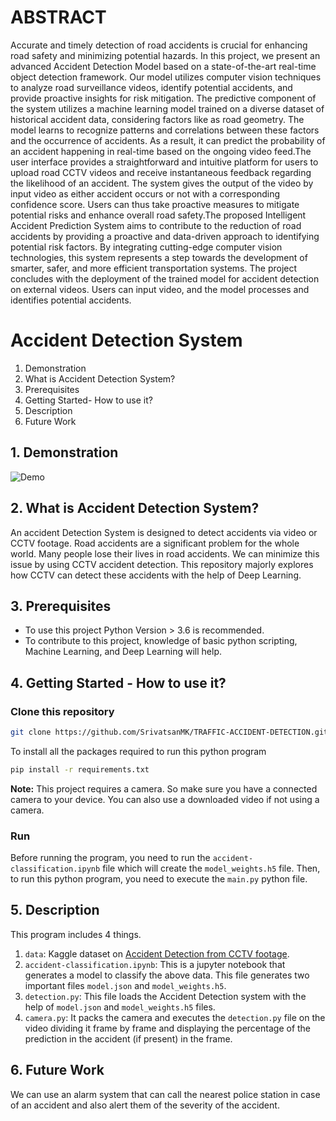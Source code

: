 # ABSTRACT

Accurate and timely detection of road accidents is crucial for enhancing road safety and minimizing potential hazards. In this project, we present an advanced Accident 
Detection Model based on a state-of-the-art real-time object detection framework. Our model utilizes computer vision techniques to analyze road surveillance videos, identify 
potential accidents, and provide proactive insights for risk mitigation. The predictive component of the system utilizes a machine learning model trained on a diverse dataset of
historical accident data, considering factors like as road geometry. The model learns to recognize patterns and correlations between these factors and the occurrence of 
accidents. As a result, it can predict the probability of an accident happening in real-time based on the ongoing video feed.The user interface provides a straightforward and 
intuitive platform for users to upload road CCTV videos and receive instantaneous feedback regarding the likelihood of an accident. The system gives the output of the video by 
input video as either accident occurs or not with a corresponding confidence score. Users can thus take proactive measures to mitigate potential risks and enhance overall road 
safety.The proposed Intelligent Accident Prediction System aims to contribute to the reduction of road accidents by providing a proactive and data-driven approach to 
identifying potential risk factors. By integrating cutting-edge computer vision technologies, this system represents a step towards the development of smarter, safer, and 
more efficient transportation systems. The project concludes with the deployment of the trained model for accident detection on external videos. Users can input video, and the 
model processes and identifies potential accidents.

# Accident Detection System

1. Demonstration
2. What is Accident Detection System?
3. Prerequisites
4. Getting Started- How to use it?
5. Description
6. Future Work

## 1. Demonstration

![Demo](https://user-images.githubusercontent.com/54409969/173066273-732f7da9-8645-4809-aa7a-bb2f78548b3e.gif)

## 2. What is Accident Detection System?

An accident Detection System is designed to detect accidents via video or CCTV footage. Road accidents are a significant problem for the whole world. Many people lose their lives in road accidents. We can minimize this issue by using CCTV accident detection. This repository majorly explores how CCTV can detect these accidents with the help of Deep Learning.

## 3. Prerequisites

- To use this project Python Version > 3.6 is recommended.
- To contribute to this project, knowledge of basic python scripting, Machine Learning, and Deep Learning will help.

## 4. Getting Started - How to use it?

### Clone this repository
```bash
git clone https://github.com/SrivatsanMK/TRAFFIC-ACCIDENT-DETECTION.git
```

To install all the packages required to run this python program
```bash
pip install -r requirements.txt
```

**Note:** This project requires a camera. So make sure you have a connected camera to your device. You can also use a downloaded video if not using a camera.

### Run
Before running the program, you need to run the `accident-classification.ipynb` file which will create the `model_weights.h5` file. Then, to run this python program, you need to execute the `main.py` python file.

## 5. Description

This program includes 4 things.

1. `data`: Kaggle dataset on [Accident Detection from CCTV footage](https://www.kaggle.com/code/mrcruise/accident-classification/data).
2. `accident-classification.ipynb`: This is a jupyter notebook that generates a model to classify the above data. This file generates two important files `model.json` and `model_weights.h5`.
3. `detection.py`: This file loads the Accident Detection system with the help of `model.json` and `model_weights.h5` files.
4. `camera.py`: It packs the camera and executes the `detection.py` file on the video dividing it frame by frame and displaying the percentage of the prediction in the accident (if present) in the frame.

## 6. Future Work

We can use an alarm system that can call the nearest police station in case of an accident and also alert them of the severity of the accident.
